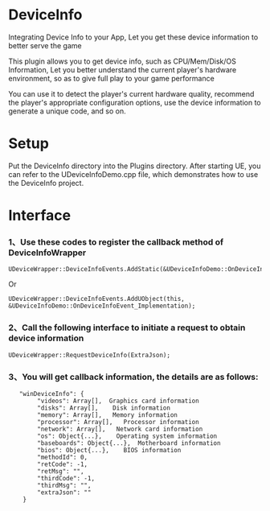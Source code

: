 # DeviceInfo
Integrating Device Info to your App, Let you get these device information to better serve the game

This plugin allows you to get device info, such as CPU/Mem/Disk/OS Information, Let you better understand the current player's hardware environment, so as to give full play to your game performance

You can use it to detect the player's current hardware quality, recommend the player's appropriate configuration options, use the device information to generate a unique code, and so on.

# Setup
Put the DeviceInfo directory into the Plugins directory. After starting UE, you can refer to the UDeviceInfoDemo.cpp file, which demonstrates how to use the DeviceInfo project.

# Interface
### 1、Use these codes to register the callback method of DeviceInfoWrapper
```
UDeviceWrapper::DeviceInfoEvents.AddStatic(&UDeviceInfoDemo::OnDeviceInfoEvent_StaticCallback);
```
Or
```
UDeviceWrapper::DeviceInfoEvents.AddUObject(this, &UDeviceInfoDemo::OnDeviceInfoEvent_Implementation);
```

### 2、Call the following interface to initiate a request to obtain device information
```
UDeviceWrapper::RequestDeviceInfo(ExtraJson);
```

### 3、You will get callback information, the details are as follows:
```
   "winDeviceInfo": {
        "videos": Array[],  Graphics card information
        "disks": Array[],    Disk information
        "memory": Array[],   Memory information
        "processor": Array[],   Processor information
        "network": Array[],   Network card information
        "os": Object{...},    Operating system information
        "baseboards": Object{...},  Motherboard information
        "bios": Object{...},    BIOS information
        "methodId": 0,
        "retCode": -1,
        "retMsg": "",
        "thirdCode": -1,
        "thirdMsg": "",
        "extraJson": ""
    }
```
